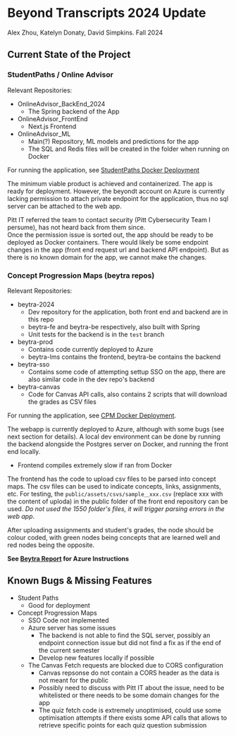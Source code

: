 # Beyond Transcripts 2024 Update

Alex Zhou, Katelyn Donaty, David Simpkins. Fall 2024

## Current State of the Project

### StudentPaths / Online Advisor

Relevant Repositories:

- OnlineAdvisor_BackEnd_2024
  - The Spring backend of the App
- OnlineAdvisor_FrontEnd
  - Next.js Frontend
- OnlineAdvisor_ML
  - Main(?) Repository, ML models and predictions for the app
  - The SQL and Redis files will be created in the folder when running on Docker

For running the application, see [StudentPaths Docker Deployment](./StudentPaths%20Docker%20Deployment.md)

The minimum viable product is achieved and containerized. The app is ready for deployment. However, the beyondt account on Azure is currently lacking permission to attach private endpoint for the application, thus no sql server can be attached to the web app.

Pitt IT referred the team to contact security (Pitt Cybersecurity Team I persume), has not heard back from them since.  
Once the permission issue is sorted out, the app should be ready to be deployed as Docker containers. There would likely be some endpoint changes in the app (front end request url and backend API endpoint). But as there is no known domain for the app, we cannot make the changes.

### Concept Progression Maps (beytra repos)

Relevant Repositories:

- beytra-2024
  - Dev repository for the application, both front end and backend are in this repo
  - beytra-fe and beytra-be respectively, also built with Spring
  - Unit tests for the backend is in the `test` branch
- beytra-prod
  - Contains code currently deployed to Azure
  - beytra-lms contains the frontend, beytra-be contains the backend
- beytra-sso
  - Contains some code of attempting settup SSO on the app, there are also similar code in the dev repo's backend
- beytra-canvas
  - Code for Canvas API calls, also contains 2 scripts that will download the grades as CSV files

For running the application, see [CPM Docker Deployment](./CPM%20Docker%20Deployment.md).

The webapp is currently deployed to Azure, although with some bugs (see next section for details). A local dev environment can be done by running the backend alongside the Postgres server on Docker, and running the front end locally.

- Frontend compiles extremely slow if ran from Docker

The frontend has the code to upload csv files to be parsed into concept maps. The csv files can be used to indicate concepts, links, assignments, etc. For testing, the `public/assets/csvs/sample＿xxx.csv` (replace xxx with the content of uploda) in the public folder of the front end repository can be used. *Do not used the 1550 folder's files, it will trigger parsing errors in the web app*.

After uploading assignments and student's grades, the node should be colour coded, with green nodes being concepts that are learned well and red nodes being the opposite.

__See [Beytra Report](./Beytra%20Report.docx) for Azure Instructions__

## Known Bugs & Missing Features

- Student Paths
  - Good for deployment
- Concept Progression Maps
  - SSO Code not implemented
  - Azure server has some issues
    - The backend is not able to find the SQL server, possibly an endpoint connection issue but did not find a fix as if the end of the current semester
    - Develop new features locally if possible
  - The Canvas Fetch requests are blocked due to CORS configuration
    - Canvas repsonse do not contain a CORS header as the data is not meant for the public
    - Possibly need to discuss with Pitt IT about the issue, need to be whitelisted or there needs to be some domain changes for the app
    - The quiz fetch code is extremely unoptimised, could use some optimisation attempts if there exists some API calls that allows to retrieve specific points for each quiz question submission
